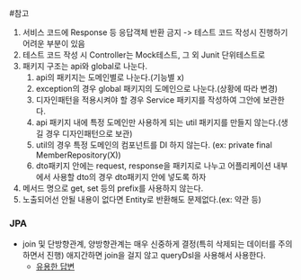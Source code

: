 #참고 


1. 서비스 코드에 Response 등 응답객체 반환 금지 -> 테스트 코드 작성시 진행하기 어려운 부분이 있음
2. 테스트 코드 작성 시 Controller는 Mock테스트, 그 외 Junit 단위테스트로
3. 패키지 구조는 api와 global로 나눈다.
	1. api의 패키지는 도메인별로 나눈다.(기능별 x)
	2. exception의 경우 global 패키지의 도메인으로 나눈다.(상황에 따라 변경)
	3. 디자인패턴을 적용시켜야 할 경우 Service 패키지를 작성하여 그안에 보관한다.
	4. api 패키지 내에 특정 도메인만 사용하게 되는 util 패키지를 만들지 않는다.(생길 경우 디자인패턴으로 보관)
	5. util의 경우 특정 도메인의 컴포넌트를 DI 하지 않는다. (ex: private final MemberRepository(X))
	6. dto패키지 안에는 request, response을 패키지로 나누고 어플리케이션 내부에서 사용할 dto의 경우 dto패키지 안에 넣도록 하자
4. 메서드 명으로 get, set 등의 prefix를 사용하지 않는다.
5. 노출되어선 안될 내용이 없다면 Entity로 반환해도 문제없다.(ex: 약관 등)


### JPA
- join 및 단방향관계, 양방향관계는 매우 신중하게 결정(특히 삭제되는 데이터를 주의하면서 진행) 애지간하면 join을 걸지 않고 queryDsl을 사용해서 사용한다.
	- [유용한 답변](https://www.inflearn.com/questions/39769/%EB%B6%80%EB%AA%A8-%EC%9E%90%EC%8B%9D%EA%B4%80%EA%B3%84%EC%97%90%EC%84%9C-%EB%B6%80%EB%AA%A8-%EC%82%AD%EC%A0%9C%EC%8B%9C-set-null%EB%B0%A9%EB%B2%95%EC%97%90-%EB%8C%80%ED%95%B4%EA%B6%81%EA%B8%88%ED%95%A9%EB%8B%88%EB%8B%A4)